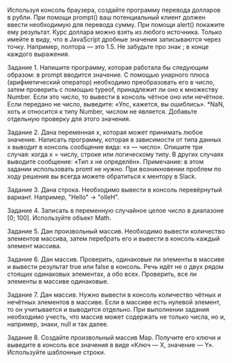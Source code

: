 Используя консоль браузера, создайте программу перевода долларов в рубли.
При помощи prompt() ваш потенциальный клиент должен ввести необходимую для перевода сумму. При помощи alert() покажите ему результат.
Курс доллара можно взять из любого источника. Только имейте в виду, что в JavaScript дробные значения записываются через точку. Например, полтора — это 1.5.
Не забудьте про знак ; в конце каждого выражения.


Задание 1.
Напишите программу, которая работала бы следующим образом: в prompt вводится значение. С помощью унарного плюса (арифметический оператор) необходимо преобразовать его в число, затем проверить с помощью typeof, принадлежит ли оно к множеству Number.
Если это число, то вывести в консоль чётное оно или нечётное.
Если передано не число, выведите: «Упс, кажется, вы ошиблись».
*NaN, хоть и относится к типу Number, числом не является. Добавьте отдельную проверку для этого значения.


Задание 2.
Дана переменная x, которая может принимать любое значение. Написать программу, которая в зависимости от типа данных x выводит в консоль сообщение вида: «x — число».
Опишите три случая: когда х = числу, строке или логическому типу. В других случаях выводите сообщение: «Тип x не определён».
Примечание: в этом задании использовать promt не нужно.
При возникновении проблем по ходу решения вы всегда можете обратиться к ментору в Slack. 


Задание 3.
Дана строка. Необходимо вывести в консоль перевёрнутый вариант. Например, "Hello" -> "olleH".


Задание 4.
Записать в переменную случайное целое число в диапазоне [0; 100]. Используйте объект Math.


Задание 5.
Дан произвольный массив. Необходимо вывести количество элементов массива, затем перебрать его и вывести в консоль каждый элемент массива.


Задание 6.
Дан массив. Проверить, одинаковые ли элементы в массиве и вывести результат true или false в консоль. Речь идёт не о двух рядом стоящих одинаковых элементах, а обо всех. Проверить, все ли элементы в массиве одинаковые.


Задание 7.
Дан массив. Нужно вывести в консоль количество чётных и нечётных элементов в массиве. Если в массиве есть нулевой элемент, то он учитывается и выводится отдельно. При выполнении задания необходимо учесть, что массив может содержать не только числа, но и, например, знаки, null и так далее.


Задание 8.
Создайте произвольный массив Map. Получите его ключи и выведите в консоль все значения в виде «Ключ — Х, значение — Y».
Используйте шаблонные строки.
